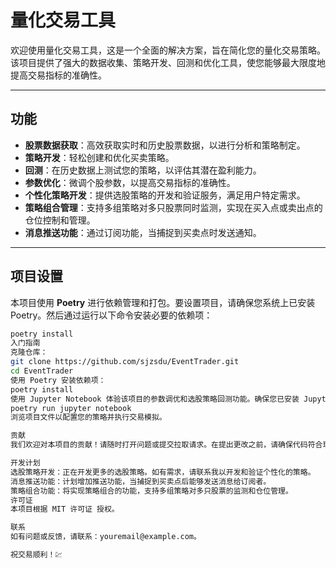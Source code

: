 # 量化交易工具

欢迎使用量化交易工具，这是一个全面的解决方案，旨在简化您的量化交易策略。该项目提供了强大的数据收集、策略开发、回测和优化工具，使您能够最大限度地提高交易指标的准确性。

---

## 功能

- **股票数据获取**：高效获取实时和历史股票数据，以进行分析和策略制定。
- **策略开发**：轻松创建和优化买卖策略。
- **回测**：在历史数据上测试您的策略，以评估其潜在盈利能力。
- **参数优化**：微调个股参数，以提高交易指标的准确性。
- **个性化策略开发**：提供选股策略的开发和验证服务，满足用户特定需求。
- **策略组合管理**：支持多组策略对多只股票同时监测，实现在买入点或卖出点的仓位控制和管理。
- **消息推送功能**：通过订阅功能，当捕捉到买卖点时发送通知。

---

## 项目设置

本项目使用 **Poetry** 进行依赖管理和打包。要设置项目，请确保您系统上已安装 Poetry。然后通过运行以下命令安装必要的依赖项：

```bash
poetry install
入门指南
克隆仓库：
git clone https://github.com/sjzsdu/EventTrader.git
cd EventTrader
使用 Poetry 安装依赖项：
poetry install
使用 Jupyter Notebook 体验该项目的参数调优和选股策略回测功能。确保您已安装 Jupyter Notebook，通过以下命令启动：
poetry run jupyter notebook
浏览项目文件以配置您的策略并执行交易模拟。

贡献
我们欢迎对本项目的贡献！请随时打开问题或提交拉取请求。在提出更改之前，请确保代码符合现有样式并通过所有测试。

开发计划
选股策略开发：正在开发更多的选股策略。如有需求，请联系我以开发和验证个性化的策略。
消息推送功能：计划增加推送功能，当捕捉到买卖点后能够发送消息给订阅者。
策略组合功能：将实现策略组合的功能，支持多组策略对多只股票的监测和仓位管理。
许可证
本项目根据 MIT 许可证 授权。

联系
如有问题或反馈，请联系：youremail@example.com。

祝交易顺利！💹